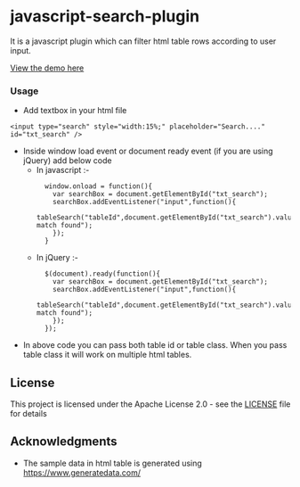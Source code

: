 # javascript-search-plugin
It is a javascript plugin which can filter html table rows according to user input.

[View the demo here][0] 
### Usage
* Add textbox in your html file
```
<input type="search" style="width:15%;" placeholder="Search...." id="txt_search" />
```
* Inside window load event or document ready event (if you are using jQuery) add below code
    * In javascript :-
      ```
        window.onload = function(){
          var searchBox = document.getElementById("txt_search");
          searchBox.addEventListener("input",function(){
            tableSearch("tableId",document.getElementById("txt_search").value,"No match found");
          });
        }
      ```
    * In jQuery :- 
      ```
        $(document).ready(function(){
          var searchBox = document.getElementById("txt_search");
          searchBox.addEventListener("input",function(){
            tableSearch("tableId",document.getElementById("txt_search").value,"No match found");
          });
        });
      ```
 * In above code you can pass both table id or table class. When you pass table class it will work on multiple html tables.     
 ## License

This project is licensed under the Apache License 2.0 - see the [LICENSE](LICENSE) file for details

## Acknowledgments
 * The sample data in html table is generated using https://www.generatedata.com/

[0]: http://nagarlalit.github.io/javascript-search-plugin
